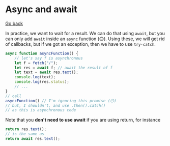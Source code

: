 # Async and await

[Go back](../index.md#rest-api)

In practice, we want to wait for a result. We can do that using `await`, but you can only add `await` inside an `async` function (🙃). Using these, we will get rid of callbacks, but if we got an exception, then we have to use `try-catch`.

```js
async function asyncFunction() {
    // let's say f is asynchronous
    let f = fetch("/");
    let res = await f; // await the result of f
    let text = await res.text();
    console.log(text);
    console.log(res.status);
    // ...
}
// call
asyncFunction() // I'm ignoring this promise (😶)
// but, I shouldn't, and use .then().catch()
// as this is asynchronous code
```

Note that you **don't need to use await** if you are using return, for instance

```js
return res.text();
// is the same as
return await res.text();
```